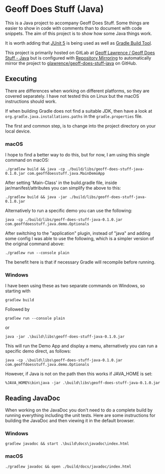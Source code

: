 # Geoff Does Stuff (Java)
This is a Java project to accompany Geoff Does Stuff. Some things are easier to show in code with comments than to document with code snippets. The aim of this project is to show how some Java things work.

It is worth adding that [JUnit 5](https://junit.org/junit5/) is being used as well as [Gradle Build Tool](https://gradle.org/).

This project is primarily hosted on GitLab at [Geoff Lawrence / Geoff Does Stuff - Java](https://gitlab.com/glawrence/geoff-does-stuff-java) but is configured with [Repository Mirroring](https://docs.gitlab.com/ee/user/project/repository/repository_mirroring.html) to automatically mirror the project to [glawrence/geoff-does-stuff-java](https://github.com/glawrence/geoff-does-stuff-java) on GitHub.

## Executing
There are differences when working on different platforms, so they are covered separately. I have not tested this on Linux but the macOS instructions should work.

If when building Gradle does not find a suitable JDK, then have a look at `org.gradle.java.installations.paths` in the `gradle.properties` file.

The first and common step, is to change into the project directory on your local device.

### macOS
I hope to find a better way to do this, but for now, I am using this single command on macOS:

`./gradlew build && java -cp ./build/libs/geoff-does-stuff-java-0.1.0.jar com.geoffdoesstuff.java.MainDemoApp`

After setting 'Main-Class' in the build.gradle file, inside jar/manifest/attributes you can simplify the above to this:

`./gradlew build && java -jar ./build/libs/geoff-does-stuff-java-0.1.0.jar`

Alternatively to run a specific demo you can use the following:

`java -cp ./build/libs/geoff-does-stuff-java-0.1.0.jar com.geoffdoesstuff.java.demo.Optionals`

After switching to the "application" plugin, instead of "java" and adding some config I was able to use the following, which is a simpler version of the original command above:

`./gradlew run --console plain`

The benefit here is that if necessary Gradle will recompile before running.

### Windows
I have been using these as two separate commands on Windows, so starting with

`gradlew build`

Followed by

`gradlew run --console plain`

or

`java -jar .\build\libs\geoff-does-stuff-java-0.1.0.jar`

This will run the Demo App and display a menu, alternatively you can run a specific demo direct, as follows: 

`java -cp .\build\libs\geoff-does-stuff-java-0.1.0.jar com.geoffdoesstuff.java.demo.Optionals`

However, if Java is not on the path then this works if JAVA_HOME is set:

`%JAVA_HOME%\bin\java -jar .\build\libs\geoff-does-stuff-java-0.1.0.jar`

## Reading JavaDoc
When working on the JavaDoc you don't need to do a complete build by running everything including the unit tests. Here are some instructions for building the JavaDoc and then viewing it in the default browser.

### Windows

`gradlew javadoc && start .\build\docs\javadoc\index.html`

### macOS

`./gradlew javadoc && open ./build/docs/javadoc/index.html`